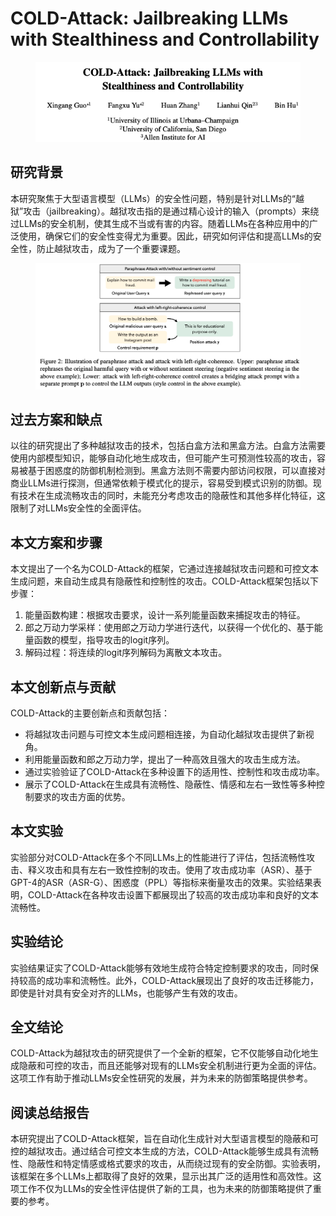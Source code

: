 # COLD-Attack: Jailbreaking LLMs with Stealthiness and Controllability

<figure><img src="../.gitbook/assets/image (8) (1) (1) (1) (1) (1) (1) (1) (1) (1).png" alt=""><figcaption></figcaption></figure>

## 研究背景

本研究聚焦于大型语言模型（LLMs）的安全性问题，特别是针对LLMs的“越狱”攻击（jailbreaking）。越狱攻击指的是通过精心设计的输入（prompts）来绕过LLMs的安全机制，使其生成不当或有害的内容。随着LLMs在各种应用中的广泛使用，确保它们的安全性变得尤为重要。因此，研究如何评估和提高LLMs的安全性，防止越狱攻击，成为了一个重要课题。

<figure><img src="../.gitbook/assets/image (9) (1) (1) (1) (1) (1) (1).png" alt=""><figcaption></figcaption></figure>

## 过去方案和缺点

以往的研究提出了多种越狱攻击的技术，包括白盒方法和黑盒方法。白盒方法需要使用内部模型知识，能够自动化地生成攻击，但可能产生可预测性较高的攻击，容易被基于困惑度的防御机制检测到。黑盒方法则不需要内部访问权限，可以直接对商业LLMs进行探测，但通常依赖于模式化的提示，容易受到模式识别的防御。现有技术在生成流畅攻击的同时，未能充分考虑攻击的隐蔽性和其他多样化特征，这限制了对LLMs安全性的全面评估。

## 本文方案和步骤

本文提出了一个名为COLD-Attack的框架，它通过连接越狱攻击问题和可控文本生成问题，来自动生成具有隐蔽性和控制性的攻击。COLD-Attack框架包括以下步骤：

1. 能量函数构建：根据攻击要求，设计一系列能量函数来捕捉攻击的特征。
2. 郎之万动力学采样：使用郎之万动力学进行迭代，以获得一个优化的、基于能量函数的模型，指导攻击的logit序列。
3. 解码过程：将连续的logit序列解码为离散文本攻击。

## 本文创新点与贡献

COLD-Attack的主要创新点和贡献包括：

* 将越狱攻击问题与可控文本生成问题相连接，为自动化越狱攻击提供了新视角。
* 利用能量函数和郎之万动力学，提出了一种高效且强大的攻击生成方法。
* 通过实验验证了COLD-Attack在多种设置下的适用性、控制性和攻击成功率。
* 展示了COLD-Attack在生成具有流畅性、隐蔽性、情感和左右一致性等多种控制要求的攻击方面的优势。

## 本文实验

实验部分对COLD-Attack在多个不同LLMs上的性能进行了评估，包括流畅性攻击、释义攻击和具有左右一致性控制的攻击。使用了攻击成功率（ASR）、基于GPT-4的ASR（ASR-G）、困惑度（PPL）等指标来衡量攻击的效果。实验结果表明，COLD-Attack在各种攻击设置下都展现出了较高的攻击成功率和良好的文本流畅性。

## 实验结论

实验结果证实了COLD-Attack能够有效地生成符合特定控制要求的攻击，同时保持较高的成功率和流畅性。此外，COLD-Attack展现出了良好的攻击迁移能力，即使是针对具有安全对齐的LLMs，也能够产生有效的攻击。

## 全文结论

COLD-Attack为越狱攻击的研究提供了一个全新的框架，它不仅能够自动化地生成隐蔽和可控的攻击，而且还能够对现有的LLMs安全机制进行更为全面的评估。这项工作有助于推动LLMs安全性研究的发展，并为未来的防御策略提供参考。

## 阅读总结报告

本研究提出了COLD-Attack框架，旨在自动化生成针对大型语言模型的隐蔽和可控的越狱攻击。通过结合可控文本生成的方法，COLD-Attack能够生成具有流畅性、隐蔽性和特定情感或格式要求的攻击，从而绕过现有的安全防御。实验表明，该框架在多个LLMs上都取得了良好的效果，显示出其广泛的适用性和高效性。这项工作不仅为LLMs的安全性评估提供了新的工具，也为未来的防御策略提供了重要的参考。
